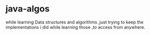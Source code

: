 # java-algos

while learning Data structures and algorithms ,just trying to keep the implementations i did while learning
those ,to access from anywhere.
